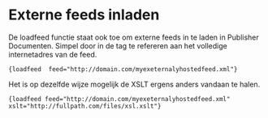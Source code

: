 # Externe feeds inladen

De loadfeed functie staat ook toe om externe feeds in te laden in Publisher Documenten. Simpel
door in de tag te refereren aan het volledige internetadres van de feed.

`{loadfeed  feed="http://domain.com/myexeternalyhostedfeed.xml"}`

Het is op dezelfde wijze mogelijk de XSLT ergens anders vandaan te
halen.

`{loadfeed feed="http://domain.com/myexeternalyhostedfeed.xml"  xslt="http://fullpath.com/files/xsl.xslt"}`
